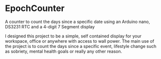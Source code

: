 # EpochCounter
A counter to count the days since a specific date using an Arduino nano, DS3231 RTC and a 4-digit 7 Segment display

I designed this project to be a simple, self contained display for your workspace, office or anywhere with access to wall power. The main use of the project is to count the days since a specific event, lifestyle change such as sobriety, mental health goals or really any other reason.

